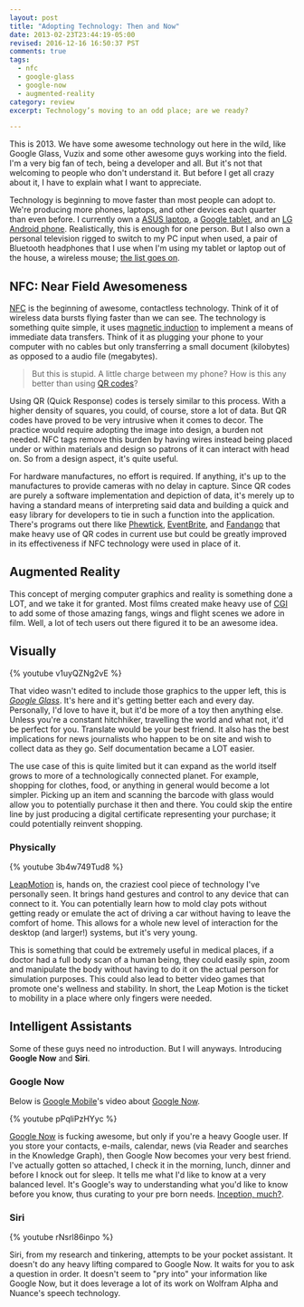```yaml
---
layout: post
title: "Adopting Technology: Then and Now"
date: 2013-02-23T23:44:19-05:00
revised: 2016-12-16 16:50:37 PST
comments: true
tags:
  - nfc
  - google-glass
  - google-now
  - augmented-reality
category: review
excerpt: Technology’s moving to an odd place; are we ready?

---
```


This is 2013. We have some awesome technology out here in the wild, like
Google Glass, Vuzix and some other awesome guys working into the field. I'm
a very big fan of tech, being a developer and all. But it's not that welcoming
to people who don't understand it. But before I get all crazy about it, I have
to explain what I want to appreciate.

Technology is beginning to move faster than most people can adopt to. We're
producing more phones, laptops, and other devices each quarter than even before.
I currently own a [ASUS laptop](http://www.asus.com/Notebooks_Ultrabooks/K53e),
a [Google
tablet](https://play.google.com/store/devices/details?id=nexus_7_16gb), and an
[LG Android
phone](http://www.metropcs.com/metro/detail/LG+Motion%E2%84%A2+4G/LGMS770).
Realistically, this is enough for one person. But I also own a personal
television rigged to switch to my PC input when used, a pair of Bluetooth
headphones that I use when I'm using my tablet or laptop out of the house,
a wireless mouse; [the list goes on](/).

## NFC: Near Field Awesomeness 
[NFC](http://idea.imano.com/2011/05/nfc-for-dummies/) is the beginning of
awesome, contactless technology. Think of it of wireless data bursts flying
faster than we can see. The technology is something quite simple, it uses 
[magnetic induction](http://en.wikipedia.org/wiki/Magnetic_induction) to 
implement a means of immediate data transfers. Think of it as plugging your 
phone to your computer with no cables but only transferring a small document 
(kilobytes) as opposed to a audio file (megabytes).

> But this is stupid. A little charge between my phone? How is this any better 
> than using [QR codes](http://en.wikipedia.org/wiki/QR_codes)?

Using QR (Quick Response) codes is tersely similar to this process. With 
a higher density of squares, you could, of course, store a lot of data. But 
QR codes have proved to be very intrusive when it comes to decor. The 
practice would require adopting the image into design, a burden not needed. 
NFC tags remove this burden by having wires instead being placed under or 
within materials and design so patrons of it can interact with head on. So 
from a design aspect, it's quite useful.

For hardware manufactures, no effort is required. If anything, it's up to the 
manufactures to provide cameras with no delay in capture. Since QR codes are purely 
a software implementation and depiction of data, it's merely up to having 
a standard means of interpreting said data and building a quick and easy 
library for developers to tie in such a function into the application. There's 
programs out there like [Phewtick](https://play.google.com/store/apps/details?id=com.phewtick),
[EventBrite](https://play.google.com/store/apps/details?id=com.eventbrite.attendee),
and [Fandango](https://play.google.com/store/apps/details?id=com.fandango)
that make heavy use of QR codes in current use but could be greatly improved
in its effectiveness if NFC technology were used in place of it.

## Augmented Reality

This concept of merging computer graphics and reality is something done a LOT,
and we take it for granted. Most films created make heavy use of
[CGI](http://en.wikipedia.org/wiki/Computer-generated_imagery) to add some of
those amazing fangs, wings and flight scenes we adore in film. Well, a lot of
tech users out there figured it to be an awesome idea. 

## Visually
{% youtube v1uyQZNg2vE %}

That video wasn't edited to include those graphics to the upper left, this is
[*Google Glass*](http://www.google.com/glass). It's here and it's getting
better each and every day. Personally, I'd love to have it, but it'd be more
of a toy then anything else. Unless you're a constant hitchhiker, travelling
the world and what not, it'd be perfect for you. Translate would be your best
friend. It also has the best implications for news journalists who happen to
be on site and wish to collect data as they go. Self documentation became a
LOT easier.

The use case of this is quite limited but it can expand as the world itself
grows to more of a technologically connected planet. For example, shopping for
clothes, food, or anything in general would become a lot simpler. Picking up
an item and scanning the barcode with glass would allow you to potentially
purchase it then and there. You could skip the entire line by just producing a
digital certificate representing your purchase; it could potentially reinvent
shopping.

### Physically

{% youtube 3b4w749Tud8 %}

[LeapMotion](http://leapmotion.com) is, hands on, the craziest cool piece of
technology I've personally seen. It brings hand gestures and control to any
device that can connect to it. You can potentially learn how to mold clay pots
without getting ready or emulate the act of driving a car without having to
leave the comfort of home. This allows for a whole new level of interaction
for the desktop (and larger!) systems, but it's very young.

This is something that could be extremely useful in medical places, if a
doctor had a full body scan of a human being, they could easily spin, zoom and
manipulate the body without having to do it on the actual person for
simulation purposes. This could also lead to better video games that promote
one's wellness and stability. In short, the Leap Motion is the ticket to
mobility in a place where only fingers were needed.

## Intelligent Assistants

Some of these guys need no introduction. But I will anyways. Introducing **Google Now** and **Siri**.

### Google Now
Below is [Google Mobile](http://www.youtube.com/user/GoogleMobile?feature=watch)'s video about [Google Now](http://www.google.com/now).

{% youtube pPqliPzHYyc %}

[Google Now](http://www.google.com/now) is fucking awesome, but only if you're
a heavy Google user. If you store your contacts, e-mails, calendar, news (via
Reader and searches in the Knowledge Graph), then Google Now becomes your very
best friend. I've actually gotten so attached, I check it in the morning, lunch,
dinner and before I knock out for sleep. It tells me what I'd like to know at
a very balanced level. It's Google's way to understanding what you'd like to
know before you know, thus curating to your pre born needs. [Inception,
much?](http://www.youtube.com/watch?v=V3-a58Wt2tk).

### Siri
{% youtube rNsrl86inpo %}

Siri, from my research and tinkering, attempts to be your pocket assistant. It
doesn't do any heavy lifting compared to Google Now. It waits for you to ask a
question in order. It doesn't seem to "pry into" your information like Google
Now, but it does leverage a lot of its work on Wolfram Alpha and Nuance's
speech technology.
